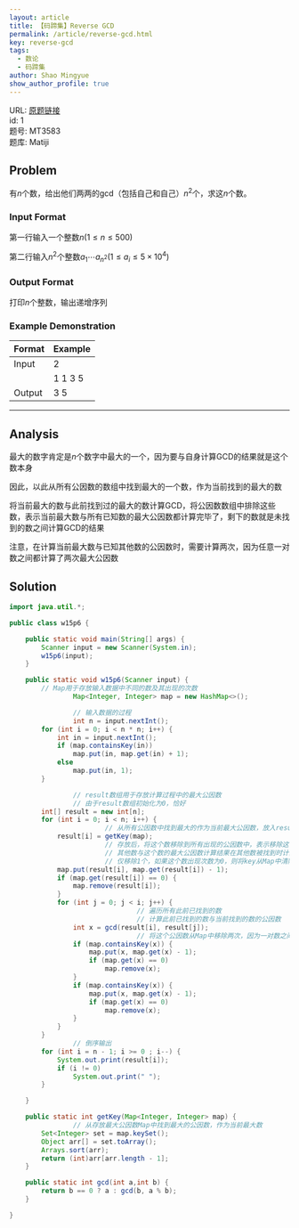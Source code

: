 ```yaml
---
layout: article
title: 【码蹄集】Reverse GCD
permalink: /article/reverse-gcd.html
key: reverse-gcd
tags: 
  - 数论
  - 码蹄集
author: Shao Mingyue
show_author_profile: true
---
```


URL: [原题链接](https://matiji.net/exam/brushquestion/583/3846/4C6668FEB8CFD6520DE73B365B31D1A4)  
id: 1  
题号: MT3583  
题库: Matiji  

<!--more-->

## Problem

有$n$个数，给出他们两两的gcd（包括自己和自己）$n^2$个，求这$n$个数。

### Input Format

第一行输入一个整数$n(1 \le n \le 500)$

第二行输入$n^2$个整数$a_1\cdots a_{n^2}(1\le a_i \le 5\times 10^4)$

### Output Format

打印$n$个整数，输出递增序列

### Example Demonstration

| Format | Example |
| ------ | ------- |
| Input  | 2       |
|        | 1 1 3 5 |
| Output | 3 5     |

---

## Analysis

最大的数字肯定是$n$个数字中最大的一个，因为要与自身计算GCD的结果就是这个数本身

因此，以此从所有公因数的数组中找到最大的一个数，作为当前找到的最大的数

将当前最大的数与此前找到过的最大的数计算GCD，将公因数数组中排除这些数，表示当前最大数与所有已知数的最大公因数都计算完毕了，剩下的数就是未找到的数之间计算GCD的结果

注意，在计算当前最大数与已知其他数的公因数时，需要计算两次，因为任意一对数之间都计算了两次最大公因数

## Solution

```java
import java.util.*;

public class w15p6 {

    public static void main(String[] args) {
        Scanner input = new Scanner(System.in);
        w15p6(input);
    }

    public static void w15p6(Scanner input) {				        
        // Map用于存放输入数据中不同的数及其出现的次数
				Map<Integer, Integer> map = new HashMap<>();

				// 输入数据的过程
				int n = input.nextInt();
        for (int i = 0; i < n * n; i++) {
            int in = input.nextInt();
            if (map.containsKey(in))
                map.put(in, map.get(in) + 1);
            else
                map.put(in, 1);
        }

				// result数组用于存放计算过程中的最大公因数
				// 由于result数组初始化为0，恰好
        int[] result = new int[n];
        for (int i = 0; i < n; i++) {
						// 从所有公因数中找到最大的作为当前最大公因数，放入result数组中
            result[i] = getKey(map);
						// 存放后，将这个数移除到所有出现的公因数中，表示移除这个数与自身进行的最大公因数计算结果
						// 其他数与这个数的最大公因数计算结果在其他数被找到时计算并移除
						// 仅移除1个，如果这个数出现次数为0，则将key从Map中清除
            map.put(result[i], map.get(result[i]) - 1);
            if (map.get(result[i]) == 0) {
                map.remove(result[i]);
            }
            for (int j = 0; j < i; j++) {
								// 遍历所有此前已找到的数
								// 计算此前已找到的数与当前找到的数的公因数
                int x = gcd(result[i], result[j]);
								// 将这个公因数从Map中移除两次，因为一对数之间有两次最大公因数的计算
                if (map.containsKey(x)) {
                    map.put(x, map.get(x) - 1);
                    if (map.get(x) == 0)
                        map.remove(x);
                }
                if (map.containsKey(x)) {
                    map.put(x, map.get(x) - 1);
                    if (map.get(x) == 0)
                        map.remove(x);
                }
            }
        }
				// 倒序输出
        for (int i = n - 1; i >= 0 ; i--) {
            System.out.print(result[i]);
            if (i != 0)
                System.out.print(" ");
        }

    }

    public static int getKey(Map<Integer, Integer> map) {
				// 从存放最大公因数Map中找到最大的公因数，作为当前最大数
        Set<Integer> set = map.keySet();
        Object arr[] = set.toArray();
        Arrays.sort(arr);
        return (int)arr[arr.length - 1];
    }

    public static int gcd(int a,int b) {
        return b == 0 ? a : gcd(b, a % b);
    }

}
```
